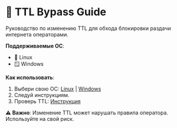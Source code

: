 # 🚀 TTL Bypass Guide  
Руководство по изменению TTL для обхода блокировки раздачи интернета операторами.  

**Поддерживаемые ОС**:  
- 🐧 Linux  
- 🪟 Windows  

**Как использовать**:  
1. Выбери свою ОС: [Linux](Linux-Guide.md) | [Windows](Windows-Guide.md)  
2. Следуй инструкциям.  
3. Проверь TTL: [Инструкция](Check-TTL.md)  

⚠ **Важно**: Изменение TTL может нарушать правила оператора. Используйте на свой риск.  